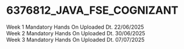 # 6376812_JAVA_FSE_COGNIZANT
Week 1 Mandatory Hands On Uploaded Dt. 22/06/2025<br/>
Week 2 Mandatory Hands On Uploaded Dt. 30/06/2025<br/>
Week 3 Mandatory Hands On Uploaded Dt. 07/07/2025
